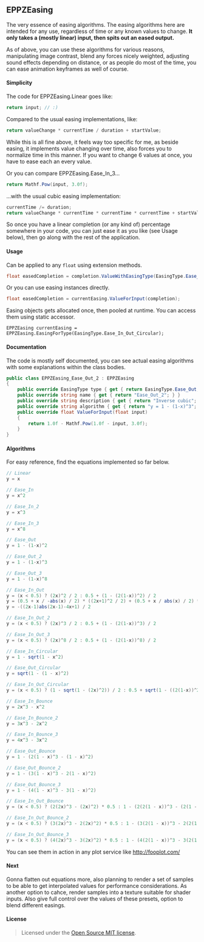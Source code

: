 EPPZEasing
----------

The very essence of easing algorithms. The easing algorithms here are intended for any use, regardless of time or any known values to change. **It only takes a (mostly linear) input, then spits out an eased output.**

As of above, you can use these algorithms for various reasons, manipulating image contrast, blend any forces nicely weighted, adjusting sound effects depending on distance, or as people do most of the time, you can ease animation keyframes as well of course. 


#### Simplicity

The code for EPPZEasing.Linear goes like:
```C#
return input; // :)
```

Compared to the usual easing implementations, like:
```C#
return valueChange * currentTime / duration + startValue;
```

While this is all fine above, it feels way too specific for me, as beside easing, it implements value changing over time, also forces you to normalize time in this manner. If you want to change 6 values at once, you have to ease each an every value.

Or you can compare EPPZEasing.Ease_In_3...
```C#
return Mathf.Pow(input, 3.0f);
```

...with the usual cubic easing implementation:
```C#
currentTime /= duration;
return valueChange * currentTime * currentTime * currentTime + startValue;
```

So once you have a linear completion (or any kind of) percentage somewhere in your code, you can just ease it as you like (see Usage below), then go along with the rest of the application.


#### Usage

Can be applied to any `float` using extension methods.
```C#
float easedCompletion = completion.ValueWithEasingType(EasingType.Ease_In_Out_Bounce_3);
```

Or you can use easing instances directly.
```C#
float easedCompletion = currentEasing.ValueForInput(completion);
```

Easing objects gets allocated once, then pooled at runtime. You can access them using static accessor.
```
EPPZEasing currentEasing = EPPZEasing.EasingForType(EasingType.Ease_In_Out_Circular);
```


#### Documentation

The code is mostly self documented, you can see actual easing algorithms with some explanations within the class bodies.

```C#
public class EPPZEasing_Ease_Out_2 : EPPZEasing
{
	public override EasingType type { get { return EasingType.Ease_Out; } }
	public override string name { get { return "Ease_Out_2"; } }
	public override string description { get { return "Inverse cubic"; } }
	public override string algorithm { get { return "y = 1 - (1-x)^3"; } } // http://fooplot.com/plot/k8yltyv60y
	public override float ValueForInput(float input)
	{
		return 1.0f - Mathf.Pow(1.0f - input, 3.0f);
	}
}
```


#### Algorithms

For easy reference, find the equations implemented so far below.

```C#
// Linear
y = x

// Ease_In
y = x^2

// Ease_In_2
y = x^3

// Ease_In_3
y = x^8

// Ease_Out
y = 1 - (1-x)^2

// Ease_Out_2
y = 1 - (1-x)^3

// Ease_Out_3
y = 1 - (1-x)^8

// Ease_In_Out
y = (x < 0.5) ? (2x)^2 / 2 : 0.5 + (1 - (2(1-x))^2) / 2
y = (0.5 + x / -abs(x) / 2) * ((2x+1)^2 / 2) + (0.5 + x / abs(x) / 2) * (0.5 + (1 - (2(1-(x+0.5)))^2) / 2)
y = -((2x-1)abs(2x-1)-4x+1) / 2

// Ease_In_Out_2
y = (x < 0.5) ? (2x)^3 / 2 : 0.5 + (1 - (2(1-x))^3) / 2

// Ease_In_Out_3
y = (x < 0.5) ? (2x)^8 / 2 : 0.5 + (1 - (2(1-x))^8) / 2

// Ease_In_Circular
y = 1 - sqrt(1 - x^2)

// Ease_Out_Circular
y = sqrt(1 - (1 - x)^2)

// Ease_In_Out_Circular
y = (x < 0.5) ? (1 - sqrt(1 - (2x)^2)) / 2 : 0.5 + sqrt(1 - ((2(1-x))^2)) / 2

// Ease_In_Bounce
y = 2x^3 - x^2

// Ease_In_Bounce_2
y = 3x^3 - 2x^2

// Ease_In_Bounce_3
y = 4x^3 - 3x^2

// Ease_Out_Bounce
y = 1 - (2(1 - x)^3 - (1 - x)^2)

// Ease_Out_Bounce_2
y = 1 - (3(1 - x)^3 - 2(1 - x)^2)

// Ease_Out_Bounce_3
y = 1 - (4(1 - x)^3 - 3(1 - x)^2)

// Ease_In_Out_Bounce
y = (x < 0.5) ? (2(2x)^3 - (2x)^2) * 0.5 : 1 - (2(2(1 - x))^3 - (2(1 - x))^2) * 0.5

// Ease_In_Out_Bounce_2
y = (x < 0.5) ? (3(2x)^3 - 2(2x)^2) * 0.5 : 1 - (3(2(1 - x))^3 - 2(2(1 - x))^2) * 0.5

// Ease_In_Out_Bounce_3
y = (x < 0.5) ? (4(2x)^3 - 3(2x)^2) * 0.5 : 1 - (4(2(1 - x))^3 - 3(2(1 - x))^2) * 0.5
```

You can see them in action in any plot service like http://fooplot.com/


#### Next

Gonna flatten out equations more, also planning to render a set of samples to be able to get interpolated values for performance considerations. As another option to cahce, render samples into a texture suitable for shader inputs. Also give full control over the values of these presets, option to blend different easings.


#### License

> Licensed under the [Open Source MIT license](http://en.wikipedia.org/wiki/MIT_License).
